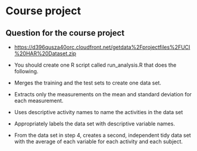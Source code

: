 Course project
=========================

## Question for the course project
* https://d396qusza40orc.cloudfront.net/getdata%2Fprojectfiles%2FUCI%20HAR%20Dataset.zip 

* You should create one R script called run_analysis.R that does the following. 
* Merges the training and the test sets to create one data set.
* Extracts only the measurements on the mean and standard deviation for each measurement. 
* Uses descriptive activity names to name the activities in the data set
* Appropriately labels the data set with descriptive variable names. 
* From the data set in step 4, creates a second, independent tidy data set with the average of each variable for each activity and each subject.